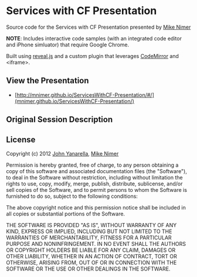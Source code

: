 # Services with CF Presentation

Source code for the Services with CF Presentation presented by [Mike Nimer](http://twitter.com/mnimer) 

**NOTE**: Includes interactive code samples (with an integrated code editor and iPhone simluator) that require Google Chrome.

Built using [reveal.js](https://github.com/hakimel/reveal.js) and a custom plugin that leverages [CodeMirror](http://codemirror.net/) and &lt;iframe&gt;.

## View the Presentation

* [http://mnimer.github.io/ServicesWithCF-Presentation/#/](mnimer.github.io/ServicesWithCF-Presentation/)

## Original Session Description




## License

Copyright (c) 2012 [John Yanarella](http://twitter.com/johnyanarella), [Mike Nimer](http://twitter.com/mnimer)

Permission is hereby granted, free of charge, to any person obtaining a copy of this software and associated documentation files (the "Software"), to deal in the Software without restriction, including without limitation the rights to use, copy, modify, merge, publish, distribute, sublicense, and/or sell copies of the Software, and to permit persons to whom the Software is furnished to do so, subject to the following conditions:

The above copyright notice and this permission notice shall be included in all copies or substantial portions of the Software.

THE SOFTWARE IS PROVIDED "AS IS", WITHOUT WARRANTY OF ANY KIND, EXPRESS OR IMPLIED, INCLUDING BUT NOT LIMITED TO THE WARRANTIES OF MERCHANTABILITY, FITNESS FOR A PARTICULAR PURPOSE AND NONINFRINGEMENT. IN NO EVENT SHALL THE AUTHORS OR COPYRIGHT HOLDERS BE LIABLE FOR ANY CLAIM, DAMAGES OR OTHER LIABILITY, WHETHER IN AN ACTION OF CONTRACT, TORT OR OTHERWISE, ARISING FROM, OUT OF OR IN CONNECTION WITH THE SOFTWARE OR THE USE OR OTHER DEALINGS IN THE SOFTWARE.
